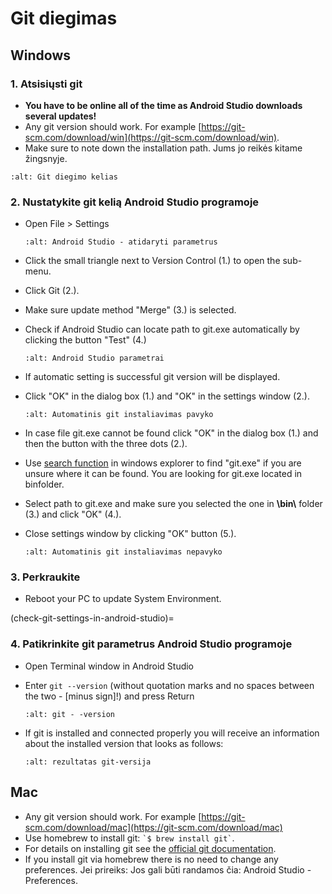 # Git diegimas

## Windows

### 1. Atsisiųsti git

- **You have to be online all of the time as Android Studio downloads several updates!**
- Any git version should work. For example [https://git-scm.com/download/win](https://git-scm.com/download/win).
- Make sure to note down the installation path. Jums jo reikės kitame žingsnyje.

```{image} ../images/Update_GitPath.png
:alt: Git diegimo kelias
```

### 2. Nustatykite git kelią Android Studio programoje

- Open File > Settings

  ```{image} ../images/Update_GitSettings1.png
  :alt: Android Studio - atidaryti parametrus
  ```

- Click the small triangle next to Version Control (1.) to open the sub-menu.

- Click Git (2.).

- Make sure update method "Merge" (3.) is selected.

- Check if Android Studio can locate path to git.exe automatically by clicking the button "Test" (4.)

  ```{image} ../images/AndroidStudio361_09.png
  :alt: Android Studio parametrai
  ```

- If automatic setting is successful git version will be displayed.

- Click "OK" in the dialog box (1.) and "OK" in the settings window (2.).

  ```{image} ../images/AndroidStudio361_10.png
  :alt: Automatinis git instaliavimas pavyko
  ```

- In case file git.exe cannot be found click "OK" in the dialog box (1.) and then the button with the three dots (2.).

- Use [search function](https://www.tenforums.com/tutorials/94452-search-file-explorer-windows-10-a.html) in windows explorer to find "git.exe" if you are unsure where it can be found. You are looking for git.exe located in binfolder.

- Select path to git.exe and make sure you selected the one in **\\bin\\** folder (3.) and click "OK" (4.).

- Close settings window by clicking "OK" button (5.).

  ```{image} ../images/AndroidStudio361_11.png
  :alt: Automatinis git instaliavimas nepavyko
  ```

### 3. Perkraukite

- Reboot your PC to update System Environment.

(check-git-settings-in-android-studio)=
### 4. Patikrinkite git parametrus Android Studio programoje

- Open Terminal window in Android Studio

- Enter `git --version` (without quotation marks and no spaces between the two - \[minus sign\]!) and press Return

  ```{image} ../images/AndroidStudio_gitversion1.png
  :alt: git - -version
  ```

- If git is installed and connected properly you will receive an information about the installed version that looks as follows:

  ```{image} ../images/AndroidStudio_gitversion2.png
  :alt: rezultatas git-versija
  ```

## Mac

- Any git version should work. For example [https://git-scm.com/download/mac](https://git-scm.com/download/mac)
- Use homebrew to install git: `` `$ brew install git` ``.
- For details on installing git see the [official git documentation](https://git-scm.com/book/en/v2/Getting-Started-Installing-Git).
- If you install git via homebrew there is no need to change any preferences. Jei prireiks: Jos gali būti randamos čia: Android Studio - Preferences.
